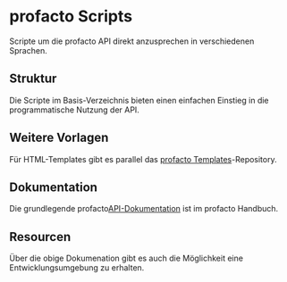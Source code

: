 # profacto Scripts

Scripte um die profacto API direkt anzusprechen in verschiedenen Sprachen.

## Struktur

Die Scripte im Basis-Verzeichnis bieten einen einfachen Einstieg in die programmatische Nutzung der API.

## Weitere Vorlagen

Für HTML-Templates gibt es parallel das [profacto Templates](https://github.com/urms/profacto_Templates)-Repository. 

## Dokumentation

Die grundlegende profacto[API-Dokumentation](https://conf.extragroup.de/pages/viewpage.action?pageId=25297229) ist im profacto Handbuch.

## Resourcen

Über die obige Dokumenation gibt es auch die Möglichkeit eine Entwicklungsumgebung zu erhalten.